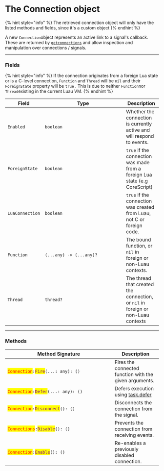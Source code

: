 # The Connection object

{% hint style="info" %}
The retrieved connection object will only have the listed methods and fields, since it's a custom object
{% endhint %}

A new `Connection`object represents an active link to a signal's callback. These are returned by [`getconnections`](https://penguins-organization-2.gitbook.io/sunc-docs/signals/getconnections) and allow inspection and manipulation over connections / signals.

***

### Fields

{% hint style="info" %}
If the connection originates from a foreign Lua state or is a C-level connection, `Function` and `Thread`  will be `nil`  and their `ForeignState` property will be `true` . This is due to neither `Function`nor `Thread`existing in the current Luau VM.
{% endhint %}

<table><thead><tr><th>Field</th><th width="250">Type</th><th>Description</th></tr></thead><tbody><tr><td><code>Enabled</code></td><td><code>boolean</code></td><td>Whether the connection is currently active and will respond to events.</td></tr><tr><td><code>ForeignState</code></td><td><code>boolean</code></td><td><code>true</code>  if the connection was made from a foreign Lua state (e.g CoreScript)</td></tr><tr><td><code>LuaConnection</code></td><td><code>boolean</code></td><td><code>true</code>  if the connection was created from Luau, not C or foreign code.</td></tr><tr><td><code>Function</code></td><td><code>(...any) -> (...any)?</code></td><td>The bound function, or <code>nil</code>  in foreign or non-Luau contexts.</td></tr><tr><td><code>Thread</code></td><td><code>thread?</code></td><td>The thread that created the connection, or <code>nil</code>  in foreign or non-Luau contexts</td></tr></tbody></table>

***

### Methods

<table><thead><tr><th width="335">Method Signature</th><th>Description</th></tr></thead><tbody><tr><td><mark style="color:red;"><code>Connection</code></mark><code>:</code><mark style="color:purple;"><code>Fire</code></mark><code>(...: any): ()</code></td><td>Fires the connected function with the given arguments.</td></tr><tr><td><mark style="color:red;"><code>Connection</code></mark><code>:</code><mark style="color:purple;"><code>Defer</code></mark><code>(...: any): ()</code></td><td>Defers execution using <a href="https://create.roblox.com/docs/reference/engine/libraries/task#defer">task.defer</a></td></tr><tr><td><mark style="color:red;"><code>Connection</code></mark><code>:</code><mark style="color:purple;"><code>Disconnect</code></mark><code>(): ()</code></td><td>Disconnects the connection from the signal.</td></tr><tr><td><mark style="color:red;"><code>Connections</code></mark><code>:</code><mark style="color:purple;"><code>Disable</code></mark><code>(): ()</code></td><td>Prevents the connection from receiving events.</td></tr><tr><td><mark style="color:red;"><code>Connection</code></mark><code>:</code><mark style="color:purple;"><code>Enable</code></mark><code>(): ()</code></td><td>Re-enables a previously disabled connection.</td></tr></tbody></table>
